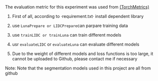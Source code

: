 The evaluation metric for this experiment was used from [(TorchMetrics)](https://torchmetrics.readthedocs.io/en/stable/)

1. First of all, according to ·requirement.txt· install dependent library
  
2. use `LunaPrepare or LIDCPrepare`can parpare training data
  
3. use `trainLIDC or trainLuna` can train different models
  
4. usr `evaluateLIDC` or `evaluateLuna` can evaluate different models
  
5. Due to the weight of different models and loss functions is too large, it cannot be uploaded to Github, please contact me if necessary


Note: Note that the segmentation models used in this project are all from github
